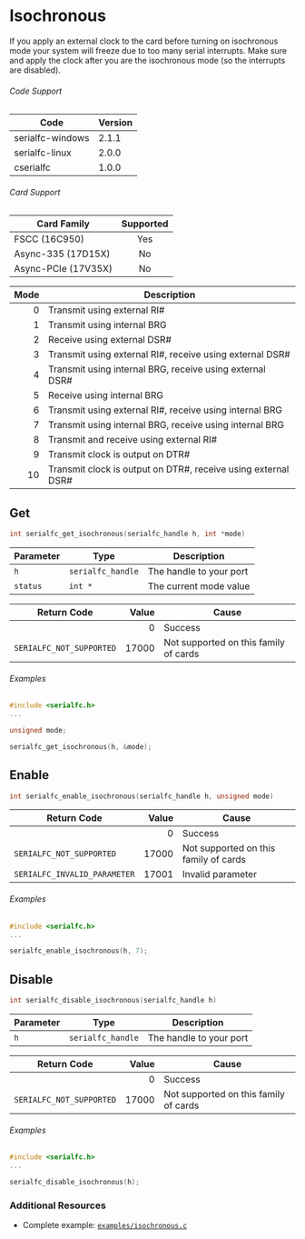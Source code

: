 # Isochronous

If you apply an external clock to the card before turning on isochronous mode your system will freeze due to too many serial interrupts. Make sure and apply the clock after you are the  isochronous mode (so the interrupts are disabled).

###### Code Support
| Code | Version |
| ---- | ------- |
| serialfc-windows | 2.1.1 |
| serialfc-linux | 2.0.0 |
| cserialfc | 1.0.0 |

###### Card Support
| Card Family | Supported |
| ----------- |:-----:|
| FSCC (16C950) | Yes |
| Async-335 (17D15X) | No |
| Async-PCIe (17V35X) | No |

| Mode | Description |
| ----:| ----------- |
| 0 | Transmit using external RI# |
| 1 | Transmit using internal BRG |
| 2 | Receive using external DSR# |
| 3 | Transmit using external RI#, receive using external DSR# |
| 4 | Transmit using internal BRG, receive using external DSR# |
| 5 | Receive using internal BRG |
| 6 | Transmit using external RI#, receive using internal BRG |
| 7 | Transmit using internal BRG, receive using internal BRG |
| 8 | Transmit and receive using external RI# |
| 9 | Transmit clock is output on DTR# |
| 10 | Transmit clock is output on DTR#, receive using external DSR# |


## Get
```c
int serialfc_get_isochronous(serialfc_handle h, int *mode)
```

| Parameter | Type | Description |
| --------- | ---- | ----------- |
| `h` | `serialfc_handle` | The handle to your port |
| `status` | `int *` | The current mode value |

| Return Code | Value | Cause |
| ----------- | -----:| ----- |
| | 0 | Success |
| `SERIALFC_NOT_SUPPORTED` | 17000 | Not supported on this family of cards |

###### Examples
```c
#include <serialfc.h>
...

unsigned mode;

serialfc_get_isochronous(h, &mode);
```


## Enable
```c
int serialfc_enable_isochronous(serialfc_handle h, unsigned mode)
```

| Return Code | Value | Cause |
| ----------- | -----:| ----- |
| | 0 | Success |
| `SERIALFC_NOT_SUPPORTED` | 17000 | Not supported on this family of cards |
| `SERIALFC_INVALID_PARAMETER` | 17001 | Invalid parameter |

###### Examples
```c
#include <serialfc.h>
...

serialfc_enable_isochronous(h, 7);
```


## Disable
```c
int serialfc_disable_isochronous(serialfc_handle h)
```

| Parameter | Type | Description |
| --------- | ---- | ----------- |
| `h` | `serialfc_handle` | The handle to your port |

| Return Code | Value | Cause |
| ----------- | -----:| ----- |
| | 0 | Success |
| `SERIALFC_NOT_SUPPORTED` | 17000 | Not supported on this family of cards |

###### Examples
```c
#include <serialfc.h>
...

serialfc_disable_isochronous(h);
```


### Additional Resources
- Complete example: [`examples/isochronous.c`](../examples/isochronous.c)
